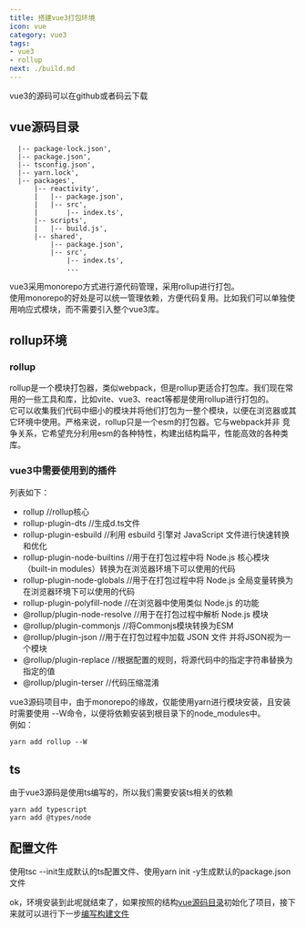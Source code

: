 ```yaml
---
title: 搭建vue3打包环境
icon: vue
category: vue3
tags:
- vue3
- rollup
next: ./build.md
---
```


vue3的源码可以在github或者码云下载

<!-- more -->

## vue源码目录
```
  |-- package-lock.json',
  |-- package.json',
  |-- tsconfig.json',
  |-- yarn.lock',
  |-- packages',
      |-- reactivity',
      |   |-- package.json',
      |   |-- src',
      |       |-- index.ts',
      |-- scripts',
      |   |-- build.js',
      |-- shared',
          |-- package.json',
          |-- src',
              |-- index.ts',
              ...
```

vue3采用monorepo方式进行源代码管理，采用rollup进行打包。  
使用monorepo的好处是可以统一管理依赖，方便代码复用。比如我们可以单独使用响应式模块，而不需要引入整个vue3库。  

## rollup环境

### rollup
rollup是一个模块打包器，类似webpack，但是rollup更适合打包库。我们现在常用的一些工具和库，比如vite、vue3、react等都是使用rollup进行打包的。  
它可以收集我们代码中细小的模块并将他们打包为一整个模块，以便在浏览器或其它环境中使用。严格来说，rollup只是一个esm的打包器。它与webpack并非
竞争关系，它希望充分利用esm的各种特性，构建出结构扁平，性能高效的各种类库。

### vue3中需要使用到的插件
列表如下：
- rollup //rollup核心
- rollup-plugin-dts //生成d.ts文件
- rollup-plugin-esbuild //利用 esbuild 引擎对 JavaScript 文件进行快速转换和优化
- rollup-plugin-node-builtins //用于在打包过程中将 Node.js 核心模块（built-in modules）转换为在浏览器环境下可以使用的代码
- rollup-plugin-node-globals //用于在打包过程中将 Node.js 全局变量转换为在浏览器环境下可以使用的代码
- rollup-plugin-polyfill-node //在浏览器中使用类似 Node.js 的功能
- @rollup/plugin-node-resolve //用于在打包过程中解析 Node.js 模块
- @rollup/plugin-commonjs //将Commonjs模块转换为ESM
- @rollup/plugin-json //用于在打包过程中加载 JSON 文件 并将JSON视为一个模块
- @rollup/plugin-replace //根据配置的规则，将源代码中的指定字符串替换为指定的值
- @rollup/plugin-terser //代码压缩混淆

vue3源码项目中，由于monorepo的缘故，仅能使用yarn进行模块安装，且安装时需要使用 --W命令，以便将依赖安装到根目录下的node_modules中。  
例如：
```shell
yarn add rollup --W
```

## ts
由于vue3源码是使用ts编写的，所以我们需要安装ts相关的依赖
```shell
yarn add typescript
yarn add @types/node
```

## 配置文件
使用tsc --init生成默认的ts配置文件、使用yarn init -y生成默认的package.json文件  

ok，环境安装到此呢就结束了，如果按照的结构[vue源码目录](#vue源码目录)初始化了项目，接下来就可以进行下一步[编写构建文件](build.md)